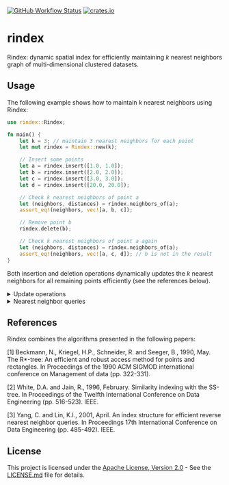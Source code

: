 [![GitHub Workflow Status](https://img.shields.io/github/actions/workflow/status/azizkayumov/rindex/ci.yml?style=plastic)](#)
[![crates.io](https://img.shields.io/crates/v/rindex)](https://crates.io/crates/rindex)

# rindex
Rindex: dynamic spatial index for efficiently maintaining *k* nearest neighbors graph of multi-dimensional clustered datasets.

## Usage

The following example shows how to maintain *k* nearest neighbors using Rindex:
```rust
use rindex::Rindex;

fn main() {
    let k = 3; // maintain 3 nearest neighbors for each point
    let mut rindex = Rindex::new(k);

    // Insert some points
    let a = rindex.insert([1.0, 1.0]);
    let b = rindex.insert([2.0, 2.0]);
    let c = rindex.insert([3.0, 3.0]);
    let d = rindex.insert([20.0, 20.0]);

    // Check k nearest neighbors of point a
    let (neighbors, distances) = rindex.neighbors_of(a);
    assert_eq!(neighbors, vec![a, b, c]);

    // Remove point b
    rindex.delete(b);

    // Check k nearest neighbors of point a again
    let (neighbors, distances) = rindex.neighbors_of(a);
    assert_eq!(neighbors, vec![a, c, d]); // b is not in the result
}
```
Both insertion and deletion operations dynamically updates the *k* nearest neighbors for all remaining points efficiently (see the references below).

<details>
<summary>Update operations</summary>

The insertion algorithm returns an id of the newly-inserted point, store it for later usage, e.g. to delete the point:

```rust
use rindex::Rindex;

fn main() {
    let mut rindex = Rindex::default();
    let a = rindex.insert([1.0, 1.0]);
    assert_eq!(rindex.num_points(), 1);
    rindex.delete(a);
    assert_eq!(rindex.num_points(), 0);
}
```
</details>

<details>
<summary>Nearest neighbor queries</summary>
    
The traditional query operations are supported in addition to the reverse nearest neighbors query:
    
```rust
use rindex::Rindex;

fn main() {
    let k = 3;
    let mut rindex = Rindex::new(k);
    let a = rindex.insert([1.0, 1.0]);
    let b = rindex.insert([2.0, 2.0]);
    let c = rindex.insert([3.0, 3.0]);
    let d = rindex.insert([20.0, 20.0]);

    let query_point = [0.0, 0.0];

    // Range queries: find all points within query_radius distance
    let query_radius = 10.0;
    let (neighbors, distances) = rindex.query(&query_point, query_radius);
    assert_eq!(neighbors, vec![a, b, c]);

    // Nearest neighbors: find 3 nearest neighbors of the query point
    let (neighbors, distances) = rindex.query_neighbors(&query_point, 3);
    assert_eq!(neighbors, vec![a, b, c]);

    // Reverse nearest neighbors: find such points that sees the query point
    // as one of their 3 nearest neighbors
    let (neighbors, distances) = rindex.query_reverse(&[0.0, 0.0]);
    assert_eq!(neighbors, vec![a]);
}
```

</details>

## References
Rindex combines the algorithms presented in the following papers:

[1] Beckmann, N., Kriegel, H.P., Schneider, R. and Seeger, B., 1990, May. The R*-tree: An efficient and robust access method for points and rectangles. In Proceedings of the 1990 ACM SIGMOD international conference on Management of data (pp. 322-331).

[2] White, D.A. and Jain, R., 1996, February. Similarity indexing with the SS-tree. In Proceedings of the Twelfth International Conference on Data Engineering (pp. 516-523). IEEE.

[3] Yang, C. and Lin, K.I., 2001, April. An index structure for efficient reverse nearest neighbor queries. In Proceedings 17th International Conference on Data Engineering (pp. 485-492). IEEE.


## License
This project is licensed under the [Apache License, Version 2.0](LICENSE.md) - See the [LICENSE.md](https://github.com/azizkayumov/rindex/blob/main/LICENSE) file for details.